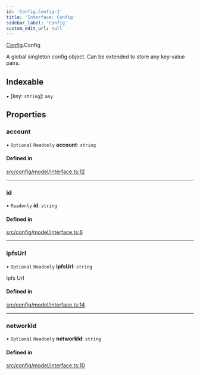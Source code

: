 ```yaml
---
id: 'Config.Config-1'
title: 'Interface: Config'
sidebar_label: 'Config'
custom_edit_url: null
---
```


[Config](../namespaces/Config.md).Config

A global singleton config object.
Can be extended to store any key-value pairs.

## Indexable

▪ [key: `string`]: `any`

## Properties

### account

• `Optional` `Readonly` **account**: `string`

#### Defined in

[src/config/model/interface.ts:12](https://github.com/leovigna/web3-redux/blob/2db3cc0/src/config/model/interface.ts#L12)

---

### id

• `Readonly` **id**: `string`

#### Defined in

[src/config/model/interface.ts:6](https://github.com/leovigna/web3-redux/blob/2db3cc0/src/config/model/interface.ts#L6)

---

### ipfsUrl

• `Optional` `Readonly` **ipfsUrl**: `string`

Ipfs Url

#### Defined in

[src/config/model/interface.ts:14](https://github.com/leovigna/web3-redux/blob/2db3cc0/src/config/model/interface.ts#L14)

---

### networkId

• `Optional` `Readonly` **networkId**: `string`

#### Defined in

[src/config/model/interface.ts:10](https://github.com/leovigna/web3-redux/blob/2db3cc0/src/config/model/interface.ts#L10)
